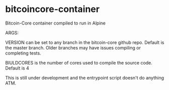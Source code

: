 # bitcoincore-container
Bitcoin-Core container compiled to run in Alpine

ARGS:

VERSION can be set to any branch in the bitcoin-core github repo. Default is the master branch.
Older branches may have issues compiling or completing tests.

BIULDCORES is the number of cores used to compile the source code. Default is 4

This is still under development and the entrypoint script doesn't do anything ATM.
